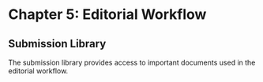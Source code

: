 # Chapter 5: Editorial Workflow
## Submission Library

The submission library provides access to important documents used in the editorial workflow.